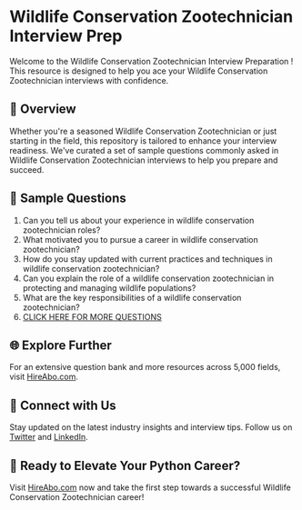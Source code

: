 # Wildlife Conservation Zootechnician Interview Prep

Welcome to the Wildlife Conservation Zootechnician Interview Preparation ! This resource is designed to help you ace your Wildlife Conservation Zootechnician interviews with confidence.

## 🚀 Overview

Whether you're a seasoned Wildlife Conservation Zootechnician or just starting in the field, this repository is tailored to enhance your interview readiness. We've curated a set of sample questions commonly asked in Wildlife Conservation Zootechnician interviews to help you prepare and succeed.

## 📝 Sample Questions

1. Can you tell us about your experience in wildlife conservation zootechnician roles?
2. What motivated you to pursue a career in wildlife conservation zootechnician?
3. How do you stay updated with current practices and techniques in wildlife conservation zootechnician?
4. Can you explain the role of a wildlife conservation zootechnician in protecting and managing wildlife populations?
5. What are the key responsibilities of a wildlife conservation zootechnician?
6. [CLICK HERE FOR MORE QUESTIONS](https://hireabo.com/job/10_3_43/Wildlife%20Conservation%20Zootechnician)

## 🌐 Explore Further

For an extensive question bank and more resources across 5,000 fields, visit [HireAbo.com](https://www.hireabo.com).

## 📱 Connect with Us

Stay updated on the latest industry insights and interview tips. Follow us on [Twitter](https://twitter.com/hireabo) and [LinkedIn](https://www.linkedin.com/in/hire-abo-3609972a8/).

## 🚀 Ready to Elevate Your Python Career?

Visit [HireAbo.com](https://www.hireabo.com) now and take the first step towards a successful Wildlife Conservation Zootechnician career!